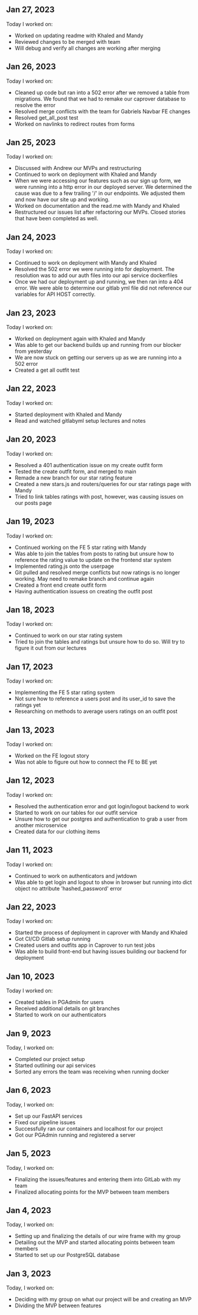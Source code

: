 ## Jan 27, 2023
Today I worked on:

- Worked on updating readme with Khaled and Mandy
- Reviewed changes to be merged with team
- Will debug and verify all changes are working after merging

## Jan 26, 2023
Today I worked on:

- Cleaned up code but ran into a 502 error after we removed a table from migrations. We found that we had to remake our caprover database to resolve the error
- Resolved merge conflicts with the team for Gabriels Navbar FE changes
- Resolved get_all_post test
- Worked on navlinks to redirect routes from forms

## Jan 25, 2023
Today I worked on:

- Discussed with Andrew our MVPs and restructuring
- Continued to work on deployment with Khaled and Mandy
- When we were accessing our features such as our sign up form, we were running into a http error in our deployed server. We determined the cause was due to a few trailing '/' in our endpoints. We adjusted them and now have our site up and working.
- Worked on documentation and the read.me with Mandy and Khaled
- Restructured our issues list after refactoring our MVPs. Closed stories that have been completed as well.

## Jan 24, 2023
Today I worked on:

- Continued to work on deployment with Mandy and Khaled
- Resolved the 502 error we were running into for deployment. The resolution was to add our auth files into our api service dockerfiles
- Once we had our deployment up and running, we then ran into a 404 error. We were able to determine our gitlab yml file did not reference our variables for API HOST correctly.

## Jan 23, 2023
Today I worked on:

- Worked on deployment again with Khaled and Mandy
- Was able to get our backend builds up and running from our blocker from yesterday
- We are now stuck on getting our servers up as we are running into a 502 error
- Created a get all outfit test

## Jan 22, 2023
Today I worked on:

- Started deployment with Khaled and Mandy
- Read and watched gitlabyml setup lectures and notes

## Jan 20, 2023
Today I worked on:

- Resolved a 401 authentication issue on my create outfit form
- Tested the create outfit form, and merged to main
- Remade a new branch for our star rating feature
- Created a new stars.js and routers/queries for our star ratings page with Mandy
- Tried to link tables ratings with post, however, was causing issues on our posts page

## Jan 19, 2023
Today I worked on:

- Continued working on the FE 5 star rating with Mandy
- Was able to join the tables from posts to rating but unsure how to reference the rating value to update on the frontend star system
- Implemented rating.js onto the userpage
- Git pulled and resolved merge conflicts but now ratings is no longer working. May need to remake branch and continue again
- Created a front end create outfit form
- Having authentication issuess on creating the outfit post

## Jan 18, 2023
Today I worked on:

- Continued to work on our star rating system
- Tried to join the tables and ratings but unsure how to do so. Will try to figure it out from our lectures

## Jan 17, 2023
Today I worked on:

- Implementing the FE 5 star rating system
- Not sure how to reference a users post and its user_id to save the ratings yet
- Researching on methods to average users ratings on an outfit post

## Jan 13, 2023
Today I worked on:

- Worked on the FE logout story
- Was not able to figure out how to connect the FE to BE yet

## Jan 12, 2023
Today I worked on:

- Resolved the authentication error and got login/logout backend to work
- Started to work on our tables for our outfit service
- Unsure how to get our postgres and authentication to grab a user from another microservice
- Created data for our clothing items

## Jan 11, 2023
Today I worked on:

- Continued to work on authenticators and jwtdown
- Was able to get login and logout to show in browser but running into dict object no attribute 'hashed_password' error

## Jan 22, 2023
Today I worked on:

- Started the process of deployment in caprover with Mandy and Khaled
- Got CI/CD Gitlab setup running
- Created users and outfits app in Caprover to run test jobs
- Was able to build front-end but having issues building our backend for deployment

## Jan 10, 2023
Today I worked on:

- Created tables in PGAdmin for users
- Received additional details on git branches
- Started to work on our authenticators

## Jan 9, 2023

Today, I worked on:

- Completed our project setup
- Started outlining our api services
- Sorted any errors the team was receiving when running docker

## Jan 6, 2023

Today, I worked on:

- Set up our FastAPI services
- Fixed our pipeline issues
- Successfully ran our containers and localhost for our project
- Got our PGAdmin running and registered a server

## Jan 5, 2023

Today, I worked on:

- Finalizing the issues/features and entering them into GitLab with my team
- Finalized allocating points for the MVP between team members


## Jan 4, 2023

Today, I worked on:

- Setting up and finalizing the details of our wire frame with my group
- Detailing out the MVP and started allocating points between team members
- Started to set up our PostgreSQL database


## Jan 3, 2023

Today, I worked on:

- Deciding with my group on what our project will be and creating an MVP
- Dividing the MVP between features
